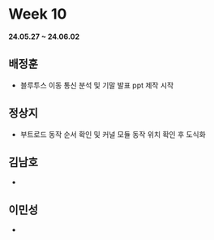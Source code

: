 # Week 10
**24.05.27 ~ 24.06.02**
   
## 배정훈   
*  블루투스 이동 통신 분석 및 기말 발표 ppt 제작 시작   
## 정상지   
*  부트로드 동작 순서 확인 및 커널 모듈 동작 위치 확인 후 도식화
## 김남호   
*  
## 이민성   
*  
  
